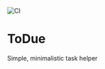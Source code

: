 ![CI](https://github.com/nkqdr/ToDue/actions/workflows/ios.yml/badge.svg)

# ToDue
Simple, minimalistic task helper
